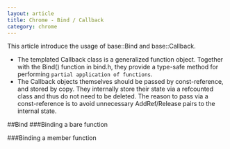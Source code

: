```yaml
---
layout: article
title: Chrome - Bind / Callback
category: chrome
---
```

This article introduce the usage of base::Bind and base::Callback.
* The templated Callback class is a generalized function object. Together with the Bind() function in bind.h, they provide a type-safe method for performing `partial application of functions`.
* The Callback objects themselves should be passed by const-reference, and stored by copy. They internally store their state via a refcounted class and thus do not need to be deleted. The reason to pass via a const-reference is to avoid unnecessary AddRef/Release pairs to the internal state.

##Bind
###Binding a bare function

###Binding a member function




